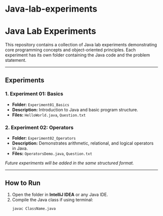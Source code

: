 # Java-lab-experiments

# Java Lab Experiments

This repository contains a collection of Java lab experiments demonstrating core programming concepts and object-oriented principles. Each experiment has its own folder containing the Java code and the problem statement.

---

## Experiments

### 1. Experiment 01: Basics
- **Folder:** `Experiment01_Basics`  
- **Description:** Introduction to Java and basic program structure.  
- **Files:** `HelloWorld.java`, `Question.txt`  

### 2. Experiment 02: Operators
- **Folder:** `Experiment02_Operators`  
- **Description:** Demonstrates arithmetic, relational, and logical operators in Java.  
- **Files:** `OperatorsDemo.java`, `Question.txt`  

*Future experiments will be added in the same structured format.*

---

## How to Run

1. Open the folder in **IntelliJ IDEA** or any Java IDE.  
2. Compile the Java class if using terminal:
   ```bash
   javac ClassName.java
